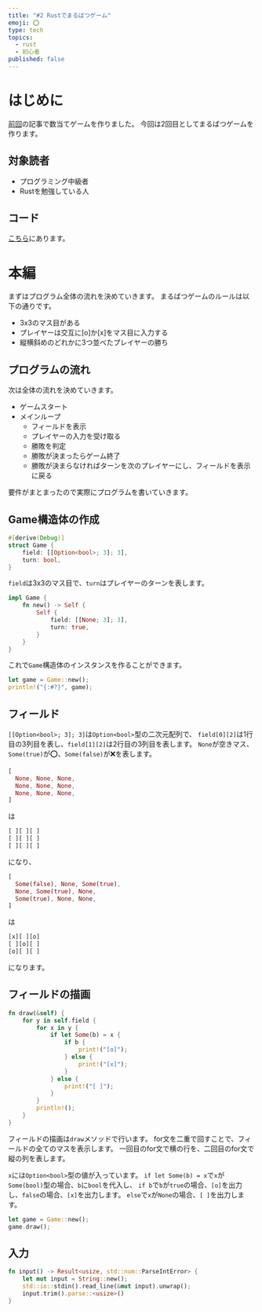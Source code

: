 ```yaml
---
title: "#2 Rustでまるばつゲーム"
emoji: ⭕️
type: tech
topics:
  - rust
  - 初心者
published: false
---
```


# はじめに

[前回]の記事で数当てゲームを作りました。
今回は2回目としてまるばつゲームを作ります。

## 対象読者

- プログラミング中級者
- Rustを勉強している人

## コード

[こちら]にあります。

# 本編

まずはプログラム全体の流れを決めていきます。
まるばつゲームのルールは以下の通りです。

- 3x3のマス目がある
- プレイヤーは交互に[o]か[x]をマス目に入力する
- 縦横斜めのどれかに3つ並べたプレイヤーの勝ち

## プログラムの流れ

次は全体の流れを決めていきます。

- ゲームスタート
- メインループ
  - フィールドを表示
  - プレイヤーの入力を受け取る
  - 勝敗を判定
  - 勝敗が決まったらゲーム終了
  - 勝敗が決まらなければターンを次のプレイヤーにし、フィールドを表示に戻る

要件がまとまったので実際にプログラムを書いていきます。

## Game構造体の作成

```rust
#[derive(Debug)]
struct Game {
    field: [[Option<bool>; 3]; 3],
    turn: bool,
}
```

`field`は3x3のマス目で、`turn`はプレイヤーのターンを表します。

```rust
impl Game {
    fn new() -> Self {
        Self {
            field: [[None; 3]; 3],
            turn: true,
        }
    }
}
```

これで`Game`構造体のインスタンスを作ることができます。

```rust
let game = Game::new();
println!("{:#?}", game);
```

## フィールド

`[[Option<bool>; 3]; 3]`は`Option<bool>`型の二次元配列で、
`field[0][2]`は1行目の3列目を表し、`field[1][2]`は2行目の3列目を表します。
`None`が空きマス、`Some(true)`が⭕️、`Some(false)`が❌を表します。

```rust
[
  None, None, None,
  None, None, None,
  None, None, None,
]
```

は

```rust
[ ][ ][ ]
[ ][ ][ ]
[ ][ ][ ]
```

になり、

```rust
[
  Some(false), None, Some(true),
  None, Some(true), None,
  Some(true), None, None,
]
```

は

```rust
[x][ ][o]
[ ][o][ ]
[o][ ][ ]
```

になります。

## フィールドの描画

```rust
fn draw(&self) {
    for y in self.field {
        for x in y {
            if let Some(b) = x {
                if b {
                    print!("[o]");
                } else {
                    print!("[x]");
                }
            } else {
                print!("[ ]");
            }
        }
        println!();
    }
}
```

フィールドの描画は`draw`メソッドで行います。
for文を二重で回すことで、フィールドの全てのマスを表示します。
一回目のfor文で横の行を、二回目のfor文で縦の列を表します。

`x`には`Option<bool>`型の値が入っています。
`if let Some(b) = x`で`x`が`Some(bool)`型の場合、`b`に`bool`を代入し、
`if b`で`b`が`true`の場合、`[o]`を出力し、`false`の場合、`[x]`を出力します。
`else`で`x`が`None`の場合、`[ ]`を出力します。

```rust
let game = Game::new();
game.draw();
```

## 入力

```rust
fn input() -> Result<usize, std::num::ParseIntError> {
    let mut input = String::new();
    std::io::stdin().read_line(&mut input).unwrap();
    input.trim().parse::<usize>()
}
```


[前回]: https://zenn.dev/daizyoo/articles/number-guessing "number-guessing"
[こちら]: https://github.com/daizyoo/tic-toc-toe "tic-toc-toe"
